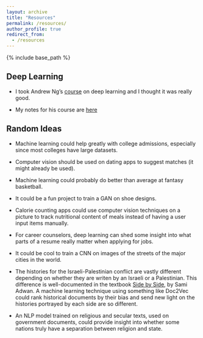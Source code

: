 ```yaml
---
layout: archive
title: "Resources"
permalink: /resources/
author_profile: true
redirect_from:
  - /resources
---
```


{% include base_path %}

Deep Learning
------
* I took Andrew Ng’s [course](http://www.coursera.org/deep-learning‎) on deep learning and I thought it was really good.

* My notes for his course are [here](https://github.com/jasonwei20/course-notes/blob/master/Machine_Learning_Notes.pdf)

Random Ideas
------
* Machine learning could help greatly with college admissions, especially since most colleges have large datasets.

* Computer vision should be used on dating apps to suggest matches (it might already be used).

* Machine learning could probably do better than average at fantasy basketball.

* It could be a fun project to train a GAN on shoe designs. 

* Calorie counting apps could use computer vision techniques on a picture to track nutritional content of meals instead of having a user input items manually. 

* For career counselors, deep learning can shed some insight into what parts of a resume really matter when applying for jobs. 

* It could be cool to train a CNN on images of the streets of the major cities in the world. 

* The histories for the Israeli-Palestinian conflict are vastly different depending on whether they are writen by an Israeli or a Palestinian. This difference is well-documented in the textbook [Side by Side](https://www.amazon.com/Side-Parallel-Histories-Israel-Palestine/dp/1595586830), by Sami Adwan. A machine learning technique using something like Doc2Vec could rank historical documents by their bias and send new light on the histories portrayed by each side are so different.

* An NLP model trained on religious and secular texts, used on government documents, could provide insight into whether some nations truly have a separation between religion and state. 


